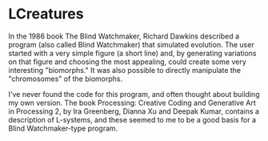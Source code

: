 LCreatures
==========

In the 1986 book The Blind Watchmaker, Richard Dawkins described a program (also called Blind Watchmaker) that simulated evolution. The user started with a very simple figure (a short line) and, by generating variations on that figure and choosing the most appealing, could create some very interesting "biomorphs." It was also possible to directly manipulate the "chromosomes" of the biomorphs.

I've never found the code for this program, and often thought about building my own version. The book Processing: Creative Coding and Generative Art in Processing 2, by Ira Greenberg, Dianna Xu and Deepak Kumar, contains a description of L-systems, and these seemed to me to be a good basis for a Blind Watchmaker-type program.

